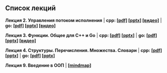## Список лекций

**Лекция 2. Управления потоком исполнения** | **cpp: [[pdf]](./lecture_02/presentation_cpp.pdf) [[pptx]](./lecture_02/presentation_cpp.pptx) [[видео]](https://youtu.be/25bludxE-SI)** | **go: [[pdf]](./lecture_02/presentation_go.pdf) [[pptx]](./lecture_02/presentation_go.pptx) [[видео]](https://youtu.be/QVl2i6_gibE)**

**Лекция 3. Функции. Общее для С++ и Go** | **cpp: [[pdf]](./lecture_03/presentation_cpp.pdf) [[pptx]](./lecture_03/presentation_cpp.pptx)** | **go: [[pdf]](./lecture_03/presentation_go.pdf) [[pptx]](./lecture_03/presentation_go.pptx) [[видео]](https://youtu.be/nlkl_GT2CM0)**

**Лекция 4. Структуры. Перечисления. Множества. Словари** | **cpp: [[pdf]](./lecture_04/presentation_cpp.pdf) [[pptx]](./lecture_04/presentation_cpp.pptx)** | **go: [[pdf]](./lecture_04/presentation_go.pdf) [[pptx]](./lecture_04/presentation_go.pptx)**

**Лекция 9. Введение в ООП** | **[[mindmap](https://xmind.works/share/fqFlxnKB)]**
